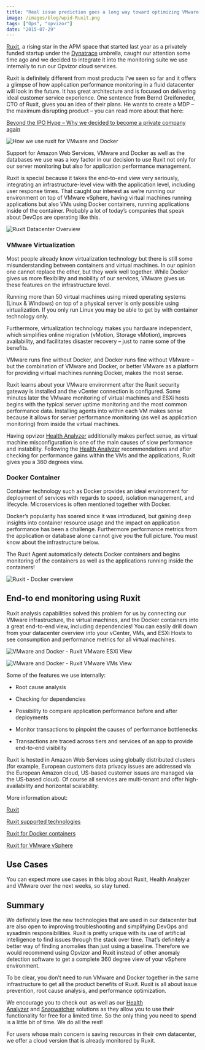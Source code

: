 ```yaml
---
title: "Real issue prediction goes a long way toward optimizing VMware and Docker"
image: /images/blog/wpid-Ruxit.png
tags: ["Ops", "opvizor"]
date: "2015-07-29"
---
```


[Ruxit](http://www.ruxit.com/), a rising star in the APM space that started last year as a privately funded startup under the [Dynatrace](http://www.dynatrace.com/) umbrella, caught our attention some time ago and we decided to integrate it into the monitoring suite we use internally to run our Opvizor cloud services. 

Ruxit is definitely different from most products I’ve seen so far and it offers a glimpse of how application performance monitoring in a fluid datacenter will look in the future. It has great architecture and is focused on delivering ideal customer service experience. One sentence from Bernd Greifeneder, CTO of Ruxit, gives you an idea of their plans. He wants to create a MDP – the maximum disrupting product – you can read more about that here:

[Beyond the IPO Hype – Why we decided to become a private company again](https://blog.ruxit.com/beyond-ipo-hype-decided-become-private-company/ "Beyond the IPO Hype – Why we decided to become a private company again")

![How we use ruxit for VMware and Docker](/images/blog/wpid-Ruxit.png)

Support for Amazon Web Services, VMware and Docker as well as the databases we use was a key factor in our decision to use Ruxit not only for our server monitoring but also for application performance management.

Ruxit is special because it takes the end-to-end view very seriously, integrating an infrastructure-level view with the application level, including user response times. That caught our interest as we’re running our environment on top of VMware vSphere, having virtual machines running applications but also VMs using Docker containers, running applications inside of the container. Probably a lot of today’s companies that speak about DevOps are operating like this.

![Ruxit Datacenter Overview](/images/blog/wpid-ruxit_overall.png)

### VMware Virtualization

Most people already know virtualization technology but there is still some misunderstanding between containers and virtual machines. In our opinion one cannot replace the other, but they work well together. While Docker gives us more flexibility and mobility of our services, VMware gives us these features on the infrastructure level.

Running more than 50 virtual machines using mixed operating systems (Linux & Windows) on top of a physical server is only possible using virtualization. If you only run Linux you may be able to get by with container technology only.

Furthermore, virtualization technology makes you hardware independent, which simplifies online migration (vMotion, Storage vMotion), improves availability, and facilitates disaster recovery – just to name some of the benefits.

VMware runs fine without Docker, and Docker runs fine without VMware – but the combination of VMware and Docker, or better VMware as a platform for providing virtual machines running Docker, makes the most sense.

Ruxit learns about your VMware environment after the Ruxit security gateway is installed and the vCenter connection is configured. Some minutes later the VMware monitoring of virtual machines and ESXi hosts begins with the typical server uptime monitoring and the most common performance data. Installing agents into within each VM makes sense because it allows for server performance monitoring (as well as application monitoring) from inside the virtual machines.

Having opvizor [Health Analyzer](http://try.opvizor.com/health-analyzer "Health Analyzer") additionally makes perfect sense, as virtual machine misconfiguration is one of the main causes of slow performance and instability. Following the [Health Analyzer](http://try.opvizor.com/health-analyzer "Health Analyzer") recommendations and after checking for performance gains within the VMs and the applications, Ruxit gives you a 360 degrees view.

### Docker Container

Container technology such as Docker provides an ideal environment for deployment of services with regards to speed, isolation management, and lifecycle. Microservices is often mentioned together with Docker.

Docker’s popularity has soared since it was introduced, but gaining deep insights into container resource usage and the impact on application performance has been a challenge. Furthermore performance metrics from the application or database alone cannot give you the full picture. You must know about the infrastructure below.

The Ruxit Agent automatically detects Docker containers and begins monitoring of the containers as well as the applications running inside the containers!

![Ruxit - Docker overview](/images/blog/wpid-ruxit_docker.png)

## End-to end monitoring using Ruxit

Ruxit analysis capabilities solved this problem for us by connecting our VMware infrastructure, the virtual machines, and the Docker containers into a great end-to-end view, including dependencies! You can easily drill down from your datacenter overview into your vCenter, VMs, and ESXi Hosts to see consumption and performance metrics for all virtual machines.

![VMware and Docker - Ruxit VMware ESXi View](/images/blog/wpid-ruxit_host.png)

![VMware and Docker - Ruxit VMware VMs View](/images/blog/wpid-ruxit_vms.png)

Some of the features we use internally:

- Root cause analysis
    
- Checking for dependencies
    
- Possibility to compare application performance before and after deployments
    
- Monitor transactions to pinpoint the causes of performance bottlenecks
    
- Transactions are traced across tiers and services of an app to provide end-to-end visibility
    

Ruxit is hosted in Amazon Web Services using globally distributed clusters (for example, European customers data privacy issues are addressed via the European Amazon cloud, US-based customer issues are managed via the US-based cloud). Of course all services are multi-tenant and offer high-availability and horizontal scalability.

More information about:

[Ruxit](https://ruxit.com/product-tour/)

[Ruxit supported technologies](https://ruxit.com/supported-technologies/#supportedtechnologies)

[Ruxit for Docker containers](https://ruxit.com/docker-monitoring/)

[Ruxit for VMware vSphere](https://ruxit.com/vmware-monitoring/ "Ruxit for VMware vSphere")

## Use Cases

You can expect more use cases in this blog about Ruxit, Health Analyzer and VMware over the next weeks, so stay tuned.

## Summary

We definitely love the new technologies that are used in our datacenter but are also open to improving troubleshooting and simplifying DevOps and sysadmin responsibilities. Ruxit is pretty unique with its use of artificial intelligence to find issues through the stack over time. That’s definitely a better way of finding anomalies than just using a baseline. Therefore we would recommend using Opvizor and Ruxit instead of other anomaly detection software to get a complete 360 degree view of your vSphere environment.

To be clear, you don’t need to run VMware and Docker together in the same infrastructure to get all the product benefits of Ruxit. Ruxit is all about issue prevention, root cause analysis, and performance optimization.

We encourage you to check out  as well as our [Health Analyzer](https://www.opvizor.com/register) and [Snapwatcher](http://www.snapwatcher.com/) solutions as they allow you to use their functionality for free for a limited time. So the only thing you need to spend is a little bit of time. We do all the rest!

For users whose main concern is saving resources in their own datacenter, we offer a cloud version that is already monitored by Ruxit.
